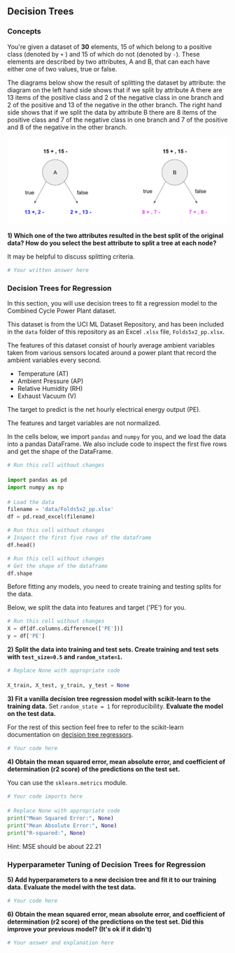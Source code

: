 ## Decision Trees

### Concepts 
You're given a dataset of **30** elements, 15 of which belong to a positive class (denoted by `+` ) and 15 of which do not (denoted by `-`). These elements are described by two attributes, A and B, that can each have either one of two values, true or false. 

The diagrams below show the result of splitting the dataset by attribute: the diagram on the left hand side shows that if we split by attribute A there are 13 items of the positive class and 2 of the negative class in one branch and 2 of the positive and 13 of the negative in the other branch. The right hand side shows that if we split the data by attribute B there are 8 items of the positive class and 7 of the negative class in one branch and 7 of the positive and 8 of the negative in the other branch.

<img src="images/decision_stump.png">

**1) Which one of the two attributes resulted in the best split of the original data? How do you select the best attribute to split a tree at each node?**

It may be helpful to discuss splitting criteria.


```python
# Your written answer here 
```

### Decision Trees for Regression 

In this section, you will use decision trees to fit a regression model to the Combined Cycle Power Plant dataset. 

This dataset is from the UCI ML Dataset Repository, and has been included in the `data` folder of this repository as an Excel `.xlsx` file, `Folds5x2_pp.xlsx`. 

The features of this dataset consist of hourly average ambient variables taken from various sensors located around a power plant that record the ambient variables every second.  
- Temperature (AT) 
- Ambient Pressure (AP) 
- Relative Humidity (RH)
- Exhaust Vacuum (V) 

The target to predict is the net hourly electrical energy output (PE). 

The features and target variables are not normalized.

In the cells below, we import `pandas` and `numpy` for you, and we load the data into a pandas DataFrame. We also include code to inspect the first five rows and get the shape of the DataFrame.


```python
# Run this cell without changes

import pandas as pd 
import numpy as np 

# Load the data
filename = 'data/Folds5x2_pp.xlsx'
df = pd.read_excel(filename)
```


```python
# Run this cell without changes
# Inspect the first five rows of the dataframe
df.head()
```


```python
# Run this cell without changes
# Get the shape of the dataframe 
df.shape
```

Before fitting any models, you need to create training and testing splits for the data.

Below, we split the data into features and target ('PE') for you. 


```python
# Run this cell without changes
X = df[df.columns.difference(['PE'])]
y = df['PE']
```

**2) Split the data into training and test sets. Create training and test sets with `test_size=0.5` and `random_state=1`.** 


```python
# Replace None with appropriate code

X_train, X_test, y_train, y_test = None
```

**3) Fit a vanilla decision tree regression model with scikit-learn to the training data.** Set `random_state = 1` for reproducibility. **Evaluate the model on the test data.** 

For the rest of this section feel free to refer to the scikit-learn documentation on [decision tree regressors](https://scikit-learn.org/stable/modules/generated/sklearn.tree.DecisionTreeRegressor.html).


```python
# Your code here 
```

**4) Obtain the mean squared error, mean absolute error, and coefficient of determination (r2 score) of the predictions on the test set.**

You can use the `sklearn.metrics` module.


```python
# Your code imports here

# Replace None with appropriate code
print("Mean Squared Error:", None)
print("Mean Absolute Error:", None)
print("R-squared:", None)
```

Hint: MSE should be about 22.21

### Hyperparameter Tuning of Decision Trees for Regression

**5) Add hyperparameters to a new decision tree and fit it to our training data. Evaluate the model with the test data.**


```python
# Your code here 
```

**6) Obtain the mean squared error, mean absolute error, and coefficient of determination (r2 score) of the predictions on the test set. Did this improve your previous model? (It's ok if it didn't)**


```python
# Your answer and explanation here
```


```python

```
